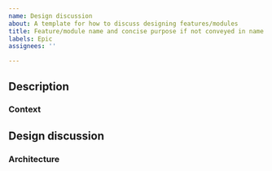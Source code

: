```yaml
---
name: Design discussion
about: A template for how to discuss designing features/modules
title: Feature/module name and concise purpose if not conveyed in name
labels: Epic
assignees: ''

---
```


<!-- It's expected that this template be edited and kept up to date as discussion around the design unfolds -->

## Description

<!-- Summarise the related features/module that is needed -->

### Context

<!-- Describe what use case wasn't being satisfied in the current version of mSupply Mobile that the above is address -->

## Design discussion

<!-- Summarise the solution. Add child issues with checkboxes if created. Delete sub sections if not applicable -->

### Architecture

<!-- If any, describe design pattern decisions  -->
